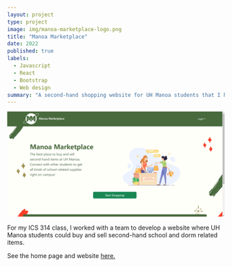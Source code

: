 ```yaml
---
layout: project
type: project
image: img/manoa-marketplace-logo.png
title: "Manoa Marketplace"
date: 2022
published: true
labels:
  - Javascript
  - React
  - Bootstrap
  - Web design
summary: "A second-hand shopping website for UH Manoa students that I helped to develop"
---
```


<img src="/img/landing-page.png" width="600px">

For my ICS 314 class, I worked with a team to develop a website where UH Manoa students could buy and sell second-hand school and dorm related items.

See the home page and website [here.](https://manoamarketplace.github.io/)
